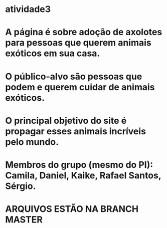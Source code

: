 # atividade3
# A página é sobre adoção de axolotes para pessoas que querem animais exóticos em sua casa.
# O público-alvo são pessoas que podem e querem cuidar de animais exóticos.
# O principal objetivo do site é propagar esses animais incríveis pelo mundo.
# Membros do grupo (mesmo do PI): Camila, Daniel, Kaike, Rafael Santos, Sérgio.

# ARQUIVOS ESTÃO NA BRANCH MASTER
